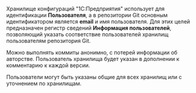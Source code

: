 Хранилище конфигураций "1С:Предприятия" использует для идентификации __Пользователя__, а в репозитории Git основным идентификатором является __email__ и имя пользователя. Для этих целей предназначен регистр сведений __Информация пользователей__, позволяющий указать соответствие пользователей хранилищ пользователям репозитория Git.

Можно выполнять коммиты анонимно, с потерей информации об авторстве. Пользователь хранилища будет указан в дополнении к комментарию к каждой версии.

Пользователи могут быть указаны общие для всех хранилищ или с уточнением по хранилищам.
